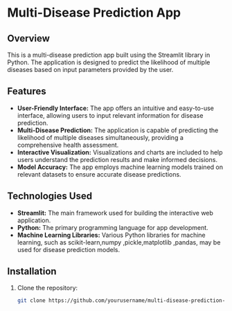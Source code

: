 
# Multi-Disease Prediction App

## Overview
This is a multi-disease prediction app built using the Streamlit library in Python. The application is designed to predict the likelihood of multiple diseases based on input parameters provided by the user.

## Features
- **User-Friendly Interface:** The app offers an intuitive and easy-to-use interface, allowing users to input relevant information for disease prediction.
- **Multi-Disease Prediction:** The application is capable of predicting the likelihood of multiple diseases simultaneously, providing a comprehensive health assessment.
- **Interactive Visualization:** Visualizations and charts are included to help users understand the prediction results and make informed decisions.
- **Model Accuracy:** The app employs machine learning models trained on relevant datasets to ensure accurate disease predictions.

## Technologies Used
- **Streamlit:** The main framework used for building the interactive web application.
- **Python:** The primary programming language for app development.
- **Machine Learning Libraries:** Various Python libraries for machine learning, such as scikit-learn,numpy ,pickle,matplotlib ,pandas, may be used for disease prediction models.

## Installation
1. Clone the repository:
   ```bash
   git clone https://github.com/yourusername/multi-disease-prediction-app.git
